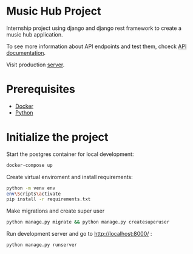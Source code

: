 # Music Hub Project

  Internship project using django and django rest framework to create a music hub application.

 To see more information about API endpoints and test them, chceck [API documentation](http://3.71.253.142/doc/swagger).

 Visit production [server](http://3.71.253.142/).
# Prerequisites

- [Docker](https://www.docker.com/)
- [Python](https://www.python.org/downloads/)
# Initialize the project

Start the postgres container for local development:



```bash
docker-compose up
```
Create virtual enviroment and install requirements:


```bash
python -m venv env
env\Scripts\activate
pip install -r requirements.txt
```

Make migrations and create super user

```bash
python manage.py migrate && python manage.py createsuperuser
```

Run development server and go to <http://localhost:8000/> :

```bash
python manage.py runserver
```